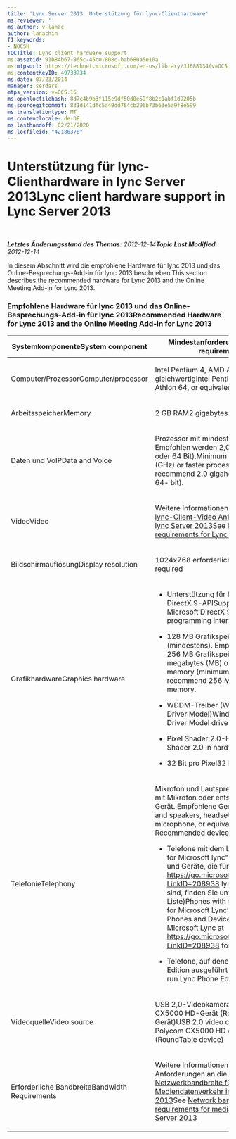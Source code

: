 ```yaml
---
title: 'Lync Server 2013: Unterstützung für lync-Clienthardware'
ms.reviewer: ''
ms.author: v-lanac
author: lanachin
f1.keywords:
- NOCSH
TOCTitle: Lync client hardware support
ms:assetid: 91b84b67-965c-45c0-808c-bab680a5e10a
ms:mtpsurl: https://technet.microsoft.com/en-us/library/JJ688134(v=OCS.15)
ms:contentKeyID: 49733734
ms.date: 07/23/2014
manager: serdars
mtps_version: v=OCS.15
ms.openlocfilehash: 8d7c4b9b3f115e9df50d0e59f8b2c1abf1d9205b
ms.sourcegitcommit: 831d141dfc5a49dd764cb296b73b63e5a9f8e599
ms.translationtype: MT
ms.contentlocale: de-DE
ms.lasthandoff: 02/21/2020
ms.locfileid: "42186378"
---
```

<div data-xmlns="http://www.w3.org/1999/xhtml">

<div class="topic" data-xmlns="http://www.w3.org/1999/xhtml" data-msxsl="urn:schemas-microsoft-com:xslt" data-cs="https://msdn.microsoft.com/">

<div data-asp="https://msdn2.microsoft.com/asp">

# <a name="lync-client-hardware-support-in-lync-server-2013"></a><span data-ttu-id="7deff-102">Unterstützung für lync-Clienthardware in lync Server 2013</span><span class="sxs-lookup"><span data-stu-id="7deff-102">Lync client hardware support in Lync Server 2013</span></span>

</div>

<div id="mainSection">

<div id="mainBody">

<span> </span>

<span data-ttu-id="7deff-103">_**Letztes Änderungsstand des Themas:** 2012-12-14_</span><span class="sxs-lookup"><span data-stu-id="7deff-103">_**Topic Last Modified:** 2012-12-14_</span></span>

<span data-ttu-id="7deff-104">In diesem Abschnitt wird die empfohlene Hardware für lync 2013 und das Online-Besprechungs-Add-in für lync 2013 beschrieben.</span><span class="sxs-lookup"><span data-stu-id="7deff-104">This section describes the recommended hardware for Lync 2013 and the Online Meeting Add-in for Lync 2013.</span></span>

### <a name="recommended-hardware-for-lync-2013-and-the-online-meeting-add-in-for-lync-2013"></a><span data-ttu-id="7deff-105">Empfohlene Hardware für lync 2013 und das Online-Besprechungs-Add-in für lync 2013</span><span class="sxs-lookup"><span data-stu-id="7deff-105">Recommended Hardware for Lync 2013 and the Online Meeting Add-in for Lync 2013</span></span>

<table>
<colgroup>
<col style="width: 50%" />
<col style="width: 50%" />
</colgroup>
<thead>
<tr class="header">
<th><span data-ttu-id="7deff-106">Systemkomponente</span><span class="sxs-lookup"><span data-stu-id="7deff-106">System component</span></span></th>
<th><span data-ttu-id="7deff-107">Mindestanforderung</span><span class="sxs-lookup"><span data-stu-id="7deff-107">Minimum requirement</span></span></th>
</tr>
</thead>
<tbody>
<tr class="odd">
<td><p><span data-ttu-id="7deff-108">Computer/Prozessor</span><span class="sxs-lookup"><span data-stu-id="7deff-108">Computer/processor</span></span></p></td>
<td><p><span data-ttu-id="7deff-109">Intel Pentium 4, AMD Athlon 64 oder gleichwertig</span><span class="sxs-lookup"><span data-stu-id="7deff-109">Intel Pentium 4, AMD Athlon 64, or equivalent</span></span></p></td>
</tr>
<tr class="even">
<td><p><span data-ttu-id="7deff-110">Arbeitsspeicher</span><span class="sxs-lookup"><span data-stu-id="7deff-110">Memory</span></span></p></td>
<td><p><span data-ttu-id="7deff-111">2 GB RAM</span><span class="sxs-lookup"><span data-stu-id="7deff-111">2 gigabytes (GB) of RAM</span></span></p></td>
</tr>
<tr class="odd">
<td><p><span data-ttu-id="7deff-112">Daten und VoIP</span><span class="sxs-lookup"><span data-stu-id="7deff-112">Data and Voice</span></span></p></td>
<td><p><span data-ttu-id="7deff-p101">Prozessor mit mindestens 1,6 GHz. Empfohlen werden 2,0 GHz (32 Bit oder 64 Bit).</span><span class="sxs-lookup"><span data-stu-id="7deff-p101">Minimum 1.6 gigahertz (GHz) or faster processor. We recommend 2.0 gigahertz (32-bit or 64- bit).</span></span></p></td>
</tr>
<tr class="even">
<td><p><span data-ttu-id="7deff-115">Video</span><span class="sxs-lookup"><span data-stu-id="7deff-115">Video</span></span></p></td>
<td><p><span data-ttu-id="7deff-116">Weitere Informationen finden Sie unter <a href="lync-server-2013-lync-client-video-requirements.md">lync-Client-Video Anforderungen für lync Server 2013</a></span><span class="sxs-lookup"><span data-stu-id="7deff-116">See <a href="lync-server-2013-lync-client-video-requirements.md">Lync client video requirements for Lync Server 2013</a></span></span></p></td>
</tr>
<tr class="odd">
<td><p><span data-ttu-id="7deff-117">Bildschirmauflösung</span><span class="sxs-lookup"><span data-stu-id="7deff-117">Display resolution</span></span></p></td>
<td><p><span data-ttu-id="7deff-118">1024x768 erforderlich</span><span class="sxs-lookup"><span data-stu-id="7deff-118">1024x768 required</span></span></p></td>
</tr>
<tr class="even">
<td><p><span data-ttu-id="7deff-119">Grafikhardware</span><span class="sxs-lookup"><span data-stu-id="7deff-119">Graphics hardware</span></span></p></td>
<td><ul>
<li><p><span data-ttu-id="7deff-120">Unterstützung für Microsoft DirectX 9-API</span><span class="sxs-lookup"><span data-stu-id="7deff-120">Support for Microsoft DirectX 9 application programming interface</span></span></p></li>
<li><p><span data-ttu-id="7deff-p102">128 MB Grafikspeicher (mindestens). Empfohlen werden 256 MB Grafikspeicher.</span><span class="sxs-lookup"><span data-stu-id="7deff-p102">128 megabytes (MB) of graphics memory (minimum). We recommend 256 MB of graphics memory.</span></span></p></li>
<li><p><span data-ttu-id="7deff-123">WDDM-Treiber (Windows Display Driver Model)</span><span class="sxs-lookup"><span data-stu-id="7deff-123">Windows Display Driver Model driver</span></span></p></li>
<li><p><span data-ttu-id="7deff-124">Pixel Shader 2.0-Hardware</span><span class="sxs-lookup"><span data-stu-id="7deff-124">Pixel Shader 2.0 in hardware</span></span></p></li>
<li><p><span data-ttu-id="7deff-125">32 Bit pro Pixel</span><span class="sxs-lookup"><span data-stu-id="7deff-125">32 bits per pixel</span></span></p></li>
</ul></td>
</tr>
<tr class="odd">
<td><p><span data-ttu-id="7deff-126">Telefonie</span><span class="sxs-lookup"><span data-stu-id="7deff-126">Telephony</span></span></p></td>
<td><p><span data-ttu-id="7deff-p103">Mikrofon und Lautsprecher, Headset mit Mikrofon oder entsprechendes Gerät. Empfohlene Geräte:</span><span class="sxs-lookup"><span data-stu-id="7deff-p103">Microphone and speakers, headset with microphone, or equivalent device(s). Recommended devices:</span></span></p>
<ul>
<li><p><span data-ttu-id="7deff-129">Telefone mit dem Logo "optimized for Microsoft lync" (siehe Telefone und Geräte, die für Microsoft <a href="https://go.microsoft.com/fwlink/p/?linkid=208938">https://go.microsoft.com/fwlink/p/?LinkID=208938</a> lync qualifiziert sind, finden Sie unter für eine Liste)</span><span class="sxs-lookup"><span data-stu-id="7deff-129">Phones with the “Optimized for Microsoft Lync” logo (see Phones and Devices Qualified for Microsoft Lync at <a href="https://go.microsoft.com/fwlink/p/?linkid=208938">https://go.microsoft.com/fwlink/p/?LinkID=208938</a> for a list)</span></span></p></li>
<li><p><span data-ttu-id="7deff-130">Telefone, auf denen lync Phone Edition ausgeführt wird</span><span class="sxs-lookup"><span data-stu-id="7deff-130">Phones that run Lync Phone Edition</span></span></p></li>
</ul></td>
</tr>
<tr class="even">
<td><p><span data-ttu-id="7deff-131">Videoquelle</span><span class="sxs-lookup"><span data-stu-id="7deff-131">Video source</span></span></p></td>
<td><p><span data-ttu-id="7deff-132">USB 2,0-Videokamera oder Polycom CX5000 HD-Gerät (RoundTable-Gerät)</span><span class="sxs-lookup"><span data-stu-id="7deff-132">USB 2.0 video camera or Polycom CX5000 HD device (RoundTable device)</span></span></p></td>
</tr>
<tr class="odd">
<td><p><span data-ttu-id="7deff-133">Erforderliche Bandbreite</span><span class="sxs-lookup"><span data-stu-id="7deff-133">Bandwidth Requirements</span></span></p></td>
<td><p><span data-ttu-id="7deff-134">Weitere Informationen finden Sie unter Anforderungen an die <a href="lync-server-2013-network-bandwidth-requirements-for-media-traffic.md">Netzwerkbandbreite für Mediendatenverkehr in lync Server 2013</a></span><span class="sxs-lookup"><span data-stu-id="7deff-134">See <a href="lync-server-2013-network-bandwidth-requirements-for-media-traffic.md">Network bandwidth requirements for media traffic in Lync Server 2013</a></span></span></p></td>
</tr>
</tbody>
</table>


</div>

<span> </span>

</div>

</div>

</div>

